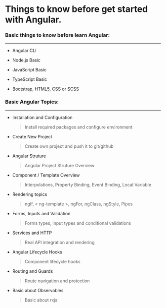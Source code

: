 # Things to know before get started with Angular.


### Basic things to know before learn Angular:

---

- Angular CLI

- Node.js Basic

- JavaScript Basic

- TypeScript Basic

- Bootstrap, HTML5, CSS or SCSS

### Basic Angular Topics:

---

- Installation and Configuration

    > Install required packages and configure environment

- Create New Project

    > Create own project and push it to git/github

- Angular Struture

    > Angular Project Struture Overview

- Component / Template Overview

    > Interpolations, Property Binding, Event Binding, Local Variable
    
- Rendering topics

    > ngIf, &lt; ng-template &gt;, ngFor, ngClass, ngStyle, Pipes

- Forms, Inputs and Validation

    > Forms types, input types and conditional validations

- Services and HTTP

    > Real API integration and rendering

- Angular Lifecycle Hooks

    > Component lifecycle hooks

- Routing and Guards

    > Route navigation and protection

- Basic about Observables

    > Basic about rxjs
